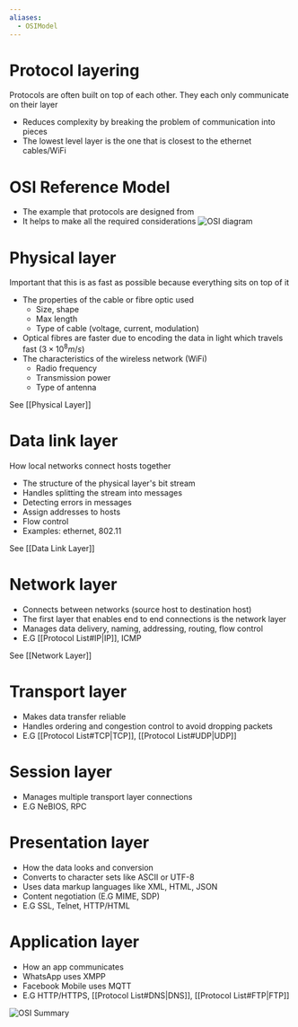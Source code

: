 ```yaml
---
aliases:
  - OSIModel
---
```


# Protocol layering
Protocols are often built on top of each other. They each only communicate on their layer

- Reduces complexity by breaking the problem of communication into pieces
- The lowest level layer is the one that is closest to the ethernet cables/WiFi

# OSI Reference Model
- The example that protocols are designed from
- It helps to make all the required considerations
![OSI diagram](https://static.studytonight.com/computer-networks/images/complete-osi-model-2.JPG)

# Physical layer
Important that this is as fast as possible because everything sits on top of it

- The properties of the cable or fibre optic used
	- Size, shape
	- Max length
	- Type of cable (voltage, current, modulation)
- Optical fibres are faster due to encoding the data in light which travels fast ($3\times 10 ^8 m/s$)
- The characteristics of the wireless network (WiFi)
	- Radio frequency
	- Transmission power
	- Type of antenna

See [[Physical Layer]]

# Data link layer
How local networks connect hosts together

- The structure of the physical layer's bit stream
- Handles splitting the stream into messages
- Detecting errors in messages
- Assign addresses to hosts 
- Flow control
- Examples: ethernet, 802.11

See [[Data Link Layer]]

# Network layer
- Connects between networks (source host to destination host)
- The first layer that enables end to end connections is the network layer 
- Manages data delivery, naming, addressing, routing, flow control
- E.G [[Protocol List#IP|IP]], ICMP

See [[Network Layer]]

# Transport layer
- Makes data transfer reliable
- Handles ordering and congestion control to avoid dropping packets
- E.G [[Protocol List#TCP|TCP]], [[Protocol List#UDP|UDP]]

# Session layer
- Manages multiple transport layer connections
- E.G NeBIOS, RPC

# Presentation layer
- How the data looks and conversion
- Converts to character sets like ASCII or UTF-8
- Uses data markup languages like XML, HTML, JSON
- Content negotiation (E.G MIME, SDP)
- E.G SSL, Telnet, HTTP/HTML

# Application layer
- How an app communicates
- WhatsApp uses XMPP
- Facebook Mobile uses MQTT
- E.G HTTP/HTTPS, [[Protocol List#DNS|DNS]], [[Protocol List#FTP|FTP]]

![OSI Summary](http://www.tech-faq.com/wp-content/uploads/2009/01/osimodel.png)